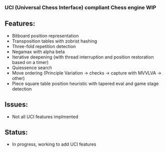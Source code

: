 ### UCI (Universal Chess Interface) compliant Chess engine WIP

## Features:
 - Bitboard position representation
 - Transposition tables with zobrist hashing
 - Three-fold repetition detection
 - Negamax with alpha beta
 - Iterative deepening (with thread interruption and position restoration based on a timer)
 - Quiessence search
 - Move ordering (Principle Variation -> checks -> capture with MVVLVA -> other)
 - Piece square table position heuristic with tapered eval and game stage detection

## Issues:
 - Not all UCI features implmented

## Status:
 - In progress, working to add UCI features
